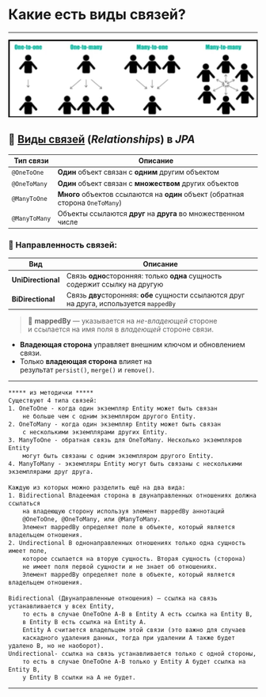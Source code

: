 # Какие есть виды связей?

---

![Связи](_Attachments_14_виды_связей/Связи.png)
## 🔗 [Виды связей](https://javarush.com/groups/posts/2259-jpa--znakomstvo-s-tekhnologiey#Mapping) (_Relationships_) в _JPA_

|**Тип связи**|**Описание**|
|---|---|
|`@OneToOne`|**Один** объект связан с **одним** другим объектом|
|`@OneToMany`|**Один** объект связан с **множеством** других объектов|
|`@ManyToOne`|**Много** объектов ссылаются на **один** объект (обратная сторона `OneToMany`)|
|`@ManyToMany`|Объекты ссылаются **друг** на **друга** во множественном числе|
### 🔄 Направленность связей:

|**Вид**|**Описание**|
|---|---|
|**UniDirectional**|Связь **одно**сторонняя: только **одна** сущность содержит ссылку на другую|
|**BiDirectional**|Связь **дву**сторонняя: **обе** сущности ссылаются друг на друга, используется `mappedBy`|
> 🔧 **mappedBy** — указывается на _не-владеющей_ стороне  
> 	и ссылается на имя поля в _владеющей_ стороне связи.

- **Владеющая сторона** управляет внешним ключом и обновлением связи.
- Только **владеющая сторона** влияет на результат `persist()`, `merge()` и `remove()`.

---

```
***** из методички *****
Существуют 4 типа связей:
1. OneToOne - когда один экземпляр Entity может быть связан 
    не больше чем с одним экземпляром другого Entity.
2. OneToMany - когда один экземпляр Entity может быть связан 
    с несколькими экземплярами других Entity.
3. ManyToOne - обратная связь для OneToMany. Несколько экземпляров Entity 
    могут быть связаны с одним экземпляром другого Entity.
4. ManyToMany - экземпляры Entity могут быть связаны с несколькими экземплярами друг друга.

Каждую из которых можно разделить ещё на два вида:
1. Bidirectional Владеемая сторона в двунаправленных отношениях должна ссылаться 
    на владеющую сторону используя элемент mappedBy аннотаций 
    @OneToOne, @OneToMany, или @ManyToMany. 
    Элемент mappedBy определяет поле в объекте, который является владельцем отношения.
2. Undirectional В однонаправленных отношениях только одна сущность имеет поле, 
    которое ссылается на вторую сущность. Вторая сущность (сторона) 
    не имеет поля первой сущности и не знает об отношениях. 
    Элемент mappedBy определяет поле в объекте, который является владельцем отношения.

Bidirectional (Двунаправленные отношения) — ссылка на связь устанавливается у всех Entity, 
    то есть в случае OneToOne A-B в Entity A есть ссылка на Entity B, 
    в Entity B есть ссылка на Entity A. 
    Entity A считается владельцем этой связи (это важно для случаев 
    каскадного удаления данных, тогда при удалении A также будет удалено B, но не наоборот).
Undirectional- ссылка на связь устанавливается только с одной стороны, 
    то есть в случае OneToOne A-B только у Entity A будет ссылка на Entity B, 
    у Entity B ссылки на A не будет.
```

---
